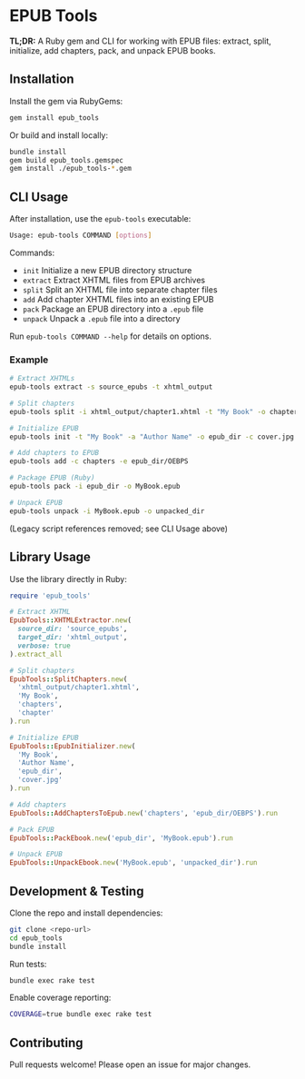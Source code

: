  # EPUB Tools

 **TL;DR:** A Ruby gem and CLI for working with EPUB files: extract, split, initialize, add chapters, pack, and unpack EPUB books.

## Installation
Install the gem via RubyGems:
```bash
gem install epub_tools
```

Or build and install locally:
```bash
bundle install
gem build epub_tools.gemspec
gem install ./epub_tools-*.gem
```

## CLI Usage
After installation, use the `epub-tools` executable:

```bash
Usage: epub-tools COMMAND [options]
```

Commands:
- `init`      Initialize a new EPUB directory structure
- `extract`   Extract XHTML files from EPUB archives
- `split`     Split an XHTML file into separate chapter files
- `add`       Add chapter XHTML files into an existing EPUB
- `pack`      Package an EPUB directory into a `.epub` file
- `unpack`    Unpack a `.epub` file into a directory

Run `epub-tools COMMAND --help` for details on options.

### Example
```bash
# Extract XHTMLs
epub-tools extract -s source_epubs -t xhtml_output

# Split chapters
epub-tools split -i xhtml_output/chapter1.xhtml -t "My Book" -o chapters

# Initialize EPUB
epub-tools init -t "My Book" -a "Author Name" -o epub_dir -c cover.jpg

# Add chapters to EPUB
epub-tools add -c chapters -e epub_dir/OEBPS

# Package EPUB (Ruby)
epub-tools pack -i epub_dir -o MyBook.epub

# Unpack EPUB
epub-tools unpack -i MyBook.epub -o unpacked_dir
```

 (Legacy script references removed; see CLI Usage above)

## Library Usage
Use the library directly in Ruby:
```ruby
require 'epub_tools'

# Extract XHTML
EpubTools::XHTMLExtractor.new(
  source_dir: 'source_epubs',
  target_dir: 'xhtml_output',
  verbose: true
).extract_all

# Split chapters
EpubTools::SplitChapters.new(
  'xhtml_output/chapter1.xhtml',
  'My Book',
  'chapters',
  'chapter'
).run

# Initialize EPUB
EpubTools::EpubInitializer.new(
  'My Book',
  'Author Name',
  'epub_dir',
  'cover.jpg'
).run

# Add chapters
EpubTools::AddChaptersToEpub.new('chapters', 'epub_dir/OEBPS').run

# Pack EPUB
EpubTools::PackEbook.new('epub_dir', 'MyBook.epub').run

# Unpack EPUB
EpubTools::UnpackEbook.new('MyBook.epub', 'unpacked_dir').run
```
## Development & Testing
Clone the repo and install dependencies:
```bash
git clone <repo-url>
cd epub_tools
bundle install
```

Run tests:
```bash
bundle exec rake test
```

Enable coverage reporting:
```bash
COVERAGE=true bundle exec rake test
```

## Contributing
Pull requests welcome! Please open an issue for major changes.
